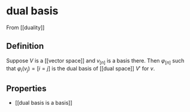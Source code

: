 # dual basis
From [[duality]]

## Definition
Suppose $V$ is a [[vector space]] and $v_{[n]}$ is a basis there.
Then $\varphi_{[n]}$ such that $\varphi_{i}(v_{j}) = [i = j]$ is the dual basis of [[dual space]] $V'$ for $v$.

## Properties
- [[dual basis is a basis]]